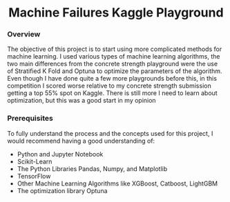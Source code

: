 # <div align='center'> Machine Failures Kaggle Playground </div>
### Overview
The objective of this project is to start using more complicated methods for machine learning. I used various types of machine learning algorithms, the two main differences from the concrete strength playground were the use of Stratified K Fold and Optuna to optimize the parameters of the algorithm. Even though I have done quite a few more playgrounds before this, in this competition I scored worse relative to my concrete strength submission getting a top 55% spot on Kaggle. There is still more I need to learn about optimization, but this was a good start in my opinion

### Prerequisites
To fully understand the process and the concepts used for this project, I would recommend having a good understanding of:

- Python and Jupyter Notebook
- Scikit-Learn
- The Python Libraries Pandas, Numpy, and Matplotlib
- TensorFlow
- Other Machine Learning Algorithms like XGBoost, Catboost, LightGBM
- The optimization library Optuna
